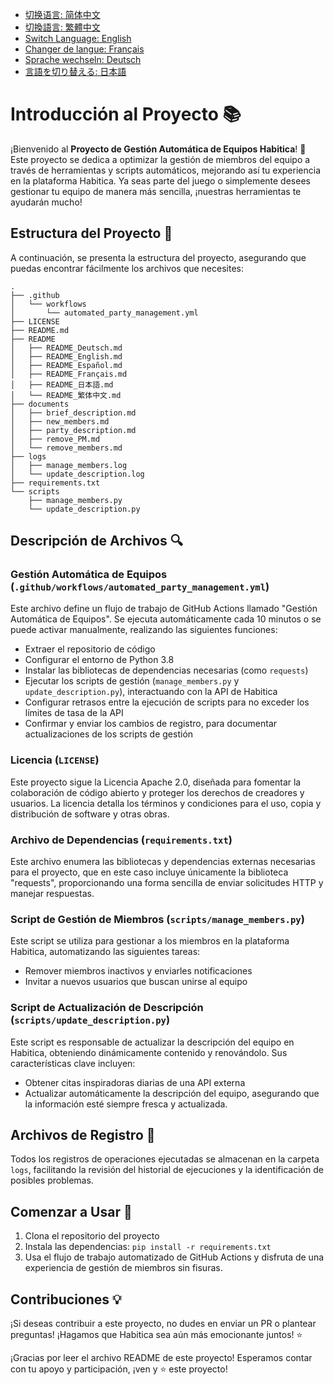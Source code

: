 - [切换语言: 简体中文](/README.md)
- [切換語言: 繁體中文](/README/README_繁体中文.md)
- [Switch Language: English](/README/README_English.md)
- [Changer de langue: Français](/README/README_Français.md)
- [Sprache wechseln: Deutsch](/README/README_Deutsch.md)
- [言語を切り替える: 日本語](/README/README_日本語.md)

# Introducción al Proyecto 📚

¡Bienvenido al **Proyecto de Gestión Automática de Equipos Habitica**! 🎉 Este proyecto se dedica a optimizar la gestión de miembros del equipo a través de herramientas y scripts automáticos, mejorando así tu experiencia en la plataforma Habitica. Ya seas parte del juego o simplemente desees gestionar tu equipo de manera más sencilla, ¡nuestras herramientas te ayudarán mucho!

## Estructura del Proyecto 📂

A continuación, se presenta la estructura del proyecto, asegurando que puedas encontrar fácilmente los archivos que necesites:

```
.
├── .github
│   └── workflows
│       └── automated_party_management.yml
├── LICENSE
├── README.md
├── README
│   ├── README_Deutsch.md
│   ├── README_English.md
│   ├── README_Español.md
│   ├── README_Français.md
│   ├── README_日本語.md
│   └── README_繁体中文.md
├── documents
│   ├── brief_description.md
│   ├── new_members.md
│   ├── party_description.md
│   ├── remove_PM.md
│   └── remove_members.md
├── logs
│   ├── manage_members.log
│   └── update_description.log
├── requirements.txt
└── scripts
    ├── manage_members.py
    └── update_description.py
```

## Descripción de Archivos 🔍

### Gestión Automática de Equipos (`.github/workflows/automated_party_management.yml`)
Este archivo define un flujo de trabajo de GitHub Actions llamado "Gestión Automática de Equipos". Se ejecuta automáticamente cada 10 minutos o se puede activar manualmente, realizando las siguientes funciones:
- Extraer el repositorio de código
- Configurar el entorno de Python 3.8
- Instalar las bibliotecas de dependencias necesarias (como `requests`)
- Ejecutar los scripts de gestión (`manage_members.py` y `update_description.py`), interactuando con la API de Habitica
- Configurar retrasos entre la ejecución de scripts para no exceder los límites de tasa de la API
- Confirmar y enviar los cambios de registro, para documentar actualizaciones de los scripts de gestión

### Licencia (`LICENSE`)
Este proyecto sigue la Licencia Apache 2.0, diseñada para fomentar la colaboración de código abierto y proteger los derechos de creadores y usuarios. La licencia detalla los términos y condiciones para el uso, copia y distribución de software y otras obras.

### Archivo de Dependencias (`requirements.txt`)
Este archivo enumera las bibliotecas y dependencias externas necesarias para el proyecto, que en este caso incluye únicamente la biblioteca "requests", proporcionando una forma sencilla de enviar solicitudes HTTP y manejar respuestas.

### Script de Gestión de Miembros (`scripts/manage_members.py`)
Este script se utiliza para gestionar a los miembros en la plataforma Habitica, automatizando las siguientes tareas:
- Remover miembros inactivos y enviarles notificaciones
- Invitar a nuevos usuarios que buscan unirse al equipo

### Script de Actualización de Descripción (`scripts/update_description.py`)
Este script es responsable de actualizar la descripción del equipo en Habitica, obteniendo dinámicamente contenido y renovándolo. Sus características clave incluyen:
- Obtener citas inspiradoras diarias de una API externa
- Actualizar automáticamente la descripción del equipo, asegurando que la información esté siempre fresca y actualizada.

## Archivos de Registro 📜
Todos los registros de operaciones ejecutadas se almacenan en la carpeta `logs`, facilitando la revisión del historial de ejecuciones y la identificación de posibles problemas.

## Comenzar a Usar 🚀

1. Clona el repositorio del proyecto
2. Instala las dependencias: `pip install -r requirements.txt`
3. Usa el flujo de trabajo automatizado de GitHub Actions y disfruta de una experiencia de gestión de miembros sin fisuras.

## Contribuciones 💡
¡Si deseas contribuir a este proyecto, no dudes en enviar un PR o plantear preguntas! ¡Hagamos que Habitica sea aún más emocionante juntos! ⭐️

¡Gracias por leer el archivo README de este proyecto! Esperamos contar con tu apoyo y participación, ¡ven y ⭐️ este proyecto!